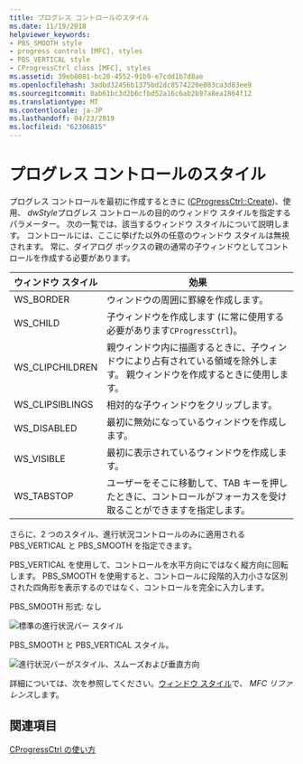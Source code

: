```yaml
---
title: プログレス コントロールのスタイル
ms.date: 11/19/2018
helpviewer_keywords:
- PBS_SMOOTH style
- progress controls [MFC], styles
- PBS_VERTICAL style
- CProgressCtrl class [MFC], styles
ms.assetid: 39eb8081-bc20-4552-91b9-e7cdd1b7d8ae
ms.openlocfilehash: 3adbd32456b1375bd2dc8574220e083ca3d83ee9
ms.sourcegitcommit: 0ab61bc3d2b6cfbd52a16c6ab2b97a8ea1864f12
ms.translationtype: MT
ms.contentlocale: ja-JP
ms.lasthandoff: 04/23/2019
ms.locfileid: "62306815"
---
```

# <a name="styles-for-the-progress-control"></a>プログレス コントロールのスタイル

プログレス コントロールを最初に作成するときに ([CProgressCtrl::Create](../mfc/reference/cprogressctrl-class.md#create))、使用、 *dwStyle*プログレス コントロールの目的のウィンドウ スタイルを指定するパラメーター。 次の一覧では、該当するウィンドウ スタイルについて説明します。 コントロールには、ここに挙げた以外の任意のウィンドウ スタイルは無視されます。 常に、ダイアログ ボックスの親の通常の子ウィンドウとしてコントロールを作成する必要があります。

|ウィンドウ スタイル|効果|
|------------------|------------|
|WS_BORDER|ウィンドウの周囲に罫線を作成します。|
|WS_CHILD|子ウィンドウを作成します (に常に使用する必要があります`CProgressCtrl`)。|
|WS_CLIPCHILDREN|親ウィンドウ内に描画するときに、子ウィンドウにより占有されている領域を除外します。 親ウィンドウを作成するときに使用します。|
|WS_CLIPSIBLINGS|相対的な子ウィンドウをクリップします。|
|WS_DISABLED|最初に無効になっているウィンドウを作成します。|
|WS_VISIBLE|最初に表示されているウィンドウを作成します。|
|WS_TABSTOP|ユーザーをそこに移動して、TAB キーを押したときに、コントロールがフォーカスを受け取ることができますを指定します。|

さらに、2 つのスタイル、進行状況コントロールのみに適用される PBS_VERTICAL と PBS_SMOOTH を指定できます。

PBS_VERTICAL を使用して、コントロールを水平方向にではなく縦方向に回転します。 PBS_SMOOTH を使用すると、コントロールに段階的入力小さな区別された四角形を表示するのではなく、コントロールを完全に入力します。

PBS_SMOOTH 形式: なし

![標準の進行状況バー スタイル](../mfc/media/vc4ruw1.gif "標準の進行状況バー スタイル")

PBS_SMOOTH と PBS_VERTICAL スタイル。

![進行状況バーがスタイル、スムーズおよび垂直方向](../mfc/media/vc4ruw2.gif "バーのスタイル、スムーズおよび垂直方向の進行状況")

詳細については、次を参照してください。[ウィンドウ スタイル](../mfc/reference/styles-used-by-mfc.md#frame-window-styles-mfc)で、 *MFC リファレンス*します。

## <a name="see-also"></a>関連項目

[CProgressCtrl の使い方](../mfc/using-cprogressctrl.md)
